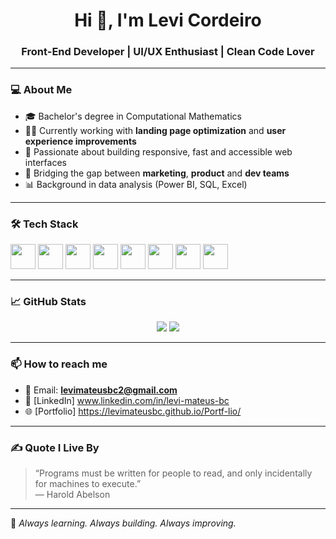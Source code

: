<h1 align="center">Hi 👋, I'm Levi Cordeiro</h1>
<h3 align="center">Front-End Developer | UI/UX Enthusiast | Clean Code Lover</h3>

---

### 💻 About Me

- 🎓 Bachelor's degree in Computational Mathematics  
- 👨‍💻 Currently working with **landing page optimization** and **user experience improvements**
- 🚀 Passionate about building responsive, fast and accessible web interfaces  
- 🤝 Bridging the gap between **marketing**, **product** and **dev teams**
- 📊 Background in data analysis (Power BI, SQL, Excel)

---

### 🛠️ Tech Stack

<p>
  <img src="https://cdn.jsdelivr.net/gh/devicons/devicon/icons/html5/html5-original.svg" width="40" />
  <img src="https://cdn.jsdelivr.net/gh/devicons/devicon/icons/css3/css3-original.svg" width="40" />
  <img src="https://cdn.jsdelivr.net/gh/devicons/devicon/icons/javascript/javascript-original.svg" width="40" />
  <img src="https://cdn.jsdelivr.net/gh/devicons/devicon/icons/typescript/typescript-original.svg" width="40" />
  <img src="https://cdn.jsdelivr.net/gh/devicons/devicon/icons/react/react-original.svg" width="40" />
  <img src="https://cdn.jsdelivr.net/gh/devicons/devicon/icons/nodejs/nodejs-original.svg" width="40" />
  <img src="https://cdn.jsdelivr.net/gh/devicons/devicon/icons/python/python-original.svg" width="40" />
  <img src="https://cdn.jsdelivr.net/gh/devicons/devicon/icons/git/git-original.svg" width="40" />
</p>

---

### 📈 GitHub Stats

<p align="center">
  <img src="https://github-readme-stats.vercel.app/api?username=levicordeiro&show_icons=true&theme=tokyonight" />
  <img src="https://github-readme-stats.vercel.app/api/top-langs/?username=levicordeiro&layout=compact&theme=tokyonight" />
</p>

---

### 📫 How to reach me

- 📧 Email: **levimateusbc2@gmail.com**  
- 💼 [LinkedIn] www.linkedin.com/in/levi-mateus-bc
- 🌐 [Portfolio] https://levimateusbc.github.io/Portf-lio/

---

### ✍️ Quote I Live By

> “Programs must be written for people to read, and only incidentally for machines to execute.”  
> — Harold Abelson

---

🧠 *Always learning. Always building. Always improving.*
